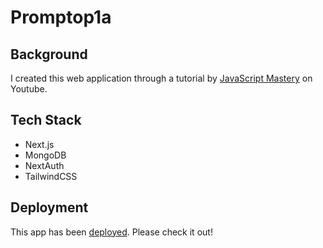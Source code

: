 # Promptop1a

## Background
I created this web application through a tutorial by [JavaScript Mastery](https://www.youtube.com/@javascriptmastery/videos) on Youtube.


## Tech Stack
- Next.js
- MongoDB
- NextAuth
- TailwindCSS


## Deployment
This app has been [deployed](https://promptop1a.vercel.app/). Please check it out!
